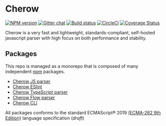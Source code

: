 # Cherow

[![NPM version](https://img.shields.io/npm/v/cherow.svg)](https://www.npmjs.com/package/cherow)
[![Gitter chat](https://badges.gitter.im/gitterHQ/gitter.png)](https://gitter.im/cherow/cherow)
[![Build status](https://ci.appveyor.com/api/projects/status/pkydnkv0deckns5l/branch/master?svg=true)](https://ci.appveyor.com/project/Kflash/cherow/branch/master)
[![CircleCI](https://circleci.com/gh/cherow/cherow.svg?style=svg)](https://circleci.com/gh/cherow/cherow)
[![Coverage Status](https://coveralls.io/repos/github/cherow/cherow/badge.svg?branch=master)](https://coveralls.io/github/cherow/cherow?branch=master)

Cherow is a very fast and lightweight, standards-compliant, self-hosted javascript parser with high focus on both performance and stability.

## Packages

This repo is managed as a monorepo that is composed of many independent [npm](https://www.npmjs.com/) packages.

* [Cherow JS parser](https://github.com/cherow/cherow/tree/master/packages/cherow)
* [Cherow ESlint](https://github.com/cherow/cherow/tree/master/packages/cherow-eslint)
* [Cherow TypeScript parser](https://github.com/cherow/cherow/tree/master/packages/cherow-ts)
* [Cherow Flow parser](https://github.com/cherow/cherow/tree/master/packages/cherow-flow)
* [Cherow CLI](https://github.com/cherow/cherow/tree/master/packages/cherow-cli)

All packages conforms to the standard ECMAScript® 2019 [(ECMA-262 9th Edition)](https://tc39.github.io/ecma262/) language specification (*draft*)



